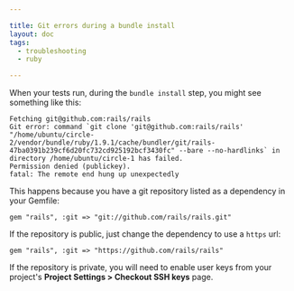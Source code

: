 ```yaml
---

title: Git errors during a bundle install
layout: doc
tags:
  - troubleshooting
  - ruby

---
```


When your tests run, during the `bundle install` step, you might see something like this:

```
Fetching git@github.com:rails/rails
Git error: command `git clone 'git@github.com:rails/rails' "/home/ubuntu/circle-2/vendor/bundle/ruby/1.9.1/cache/bundler/git/rails-47ba0391b239cf6d20fc732cd925192bcf3430fc" --bare --no-hardlinks` in directory /home/ubuntu/circle-1 has failed.
Permission denied (publickey).
fatal: The remote end hung up unexpectedly
```

This happens because you have a git repository listed as a dependency in your Gemfile:

```
gem "rails", :git => "git://github.com/rails/rails.git"
```

If the repository is public, just change the dependency to use a
`https` url:

```
gem "rails", :git => "https://github.com/rails/rails"
```

If the repository is private, you will need to enable user keys
from your project's **Project Settings > Checkout SSH keys**
page.
